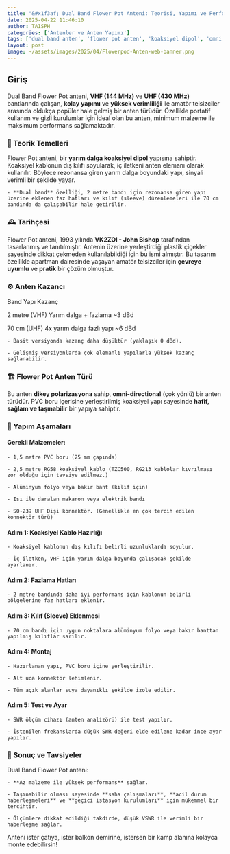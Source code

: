 ```yaml
---
title: "&#x1f3af; Dual Band Flower Pot Anteni: Teorisi, Yapımı ve Performansı"
date: 2025-04-22 11:46:10
author: TA1SPH
categories: ['Antenler ve Anten Yapımı']
tags: ['dual band anten', 'flower pot anten', 'koaksiyel dipol', 'omni anten yapımı', 'vhf uhf anten']
layout: post
image: ~/assets/images/2025/04/Flowerpod-Anten-web-banner.png
---
```


## Giriş
Dual Band Flower Pot anteni, **VHF (144 MHz)** ve **UHF (430 MHz)** bantlarında çalışan, **kolay yapımı** ve **yüksek verimliliği** ile amatör telsizciler arasında oldukça popüler hale gelmiş bir anten türüdür. Özellikle portatif kullanım ve gizli kurulumlar için ideal olan bu anten, minimum malzeme ile maksimum performans sağlamaktadır.
### 📡 Teorik Temelleri
Flower Pot anteni, bir **yarım dalga koaksiyel dipol** yapısına sahiptir. Koaksiyel kablonun dış kılıfı soyularak, iç iletkeni anten elemanı olarak kullanılır. Böylece rezonansa giren yarım dalga boyundaki yapı, sinyali verimli bir şekilde yayar.

 	- **Dual band** özelliği, 2 metre bandı için rezonansa giren yapı üzerine eklenen faz hatları ve kılıf (sleeve) düzenlemeleri ile 70 cm bandında da çalışabilir hale getirilir.

### 🕰️ Tarihçesi
Flower Pot anteni, 1993 yılında **VK2ZOI - John Bishop** tarafından tasarlanmış ve tanıtılmıştır. Antenin üzerine yerleştirdiği plastik çiçekler sayesinde dikkat çekmeden kullanılabildiği için bu ismi almıştır. Bu tasarım özellikle apartman dairesinde yaşayan amatör telsizciler için **çevreye uyumlu** ve **pratik** bir çözüm olmuştur.
### ⚙️ Anten Kazancı

Band
Yapı
Kazanç

2 metre (VHF)
Yarım dalga + fazlama
~3 dBd

70 cm (UHF)
4x yarım dalga fazlı yapı
~6 dBd

 	- Basit versiyonda kazanç daha düşüktür (yaklaşık 0 dBd).

 	- Gelişmiş versiyonlarda çok elemanlı yapılarla yüksek kazanç sağlanabilir.

### 🏗️ Flower Pot Anten Türü
Bu anten **dikey polarizasyona** sahip, **omni-directional** (çok yönlü) bir anten türüdür. PVC boru içerisine yerleştirilmiş koaksiyel yapı sayesinde **hafif, sağlam ve taşınabilir** bir yapıya sahiptir.
### 🔧 Yapım Aşamaları
#### Gerekli Malzemeler:

 	- 1,5 metre PVC boru (25 mm çapında)

 	- 2,5 metre RG58 koaksiyel kablo (TZC500, RG213 kablolar kıvrılması zor olduğu için tavsiye edilmez.)

 	- Alüminyum folyo veya bakır bant (kılıf için)

 	- Isı ile daralan makaron veya elektrik bandı

 	- SO-239 UHF Dişi konnektör. (Genellikle en çok tercih edilen konnektör türü)

#### Adım 1: Koaksiyel Kablo Hazırlığı

 	- Koaksiyel kablonun dış kılıfı belirli uzunluklarda soyulur.

 	- İç iletken, VHF için yarım dalga boyunda çalışacak şekilde ayarlanır.

#### Adım 2: Fazlama Hatları

 	- 2 metre bandında daha iyi performans için kablonun belirli bölgelerine faz hatları eklenir.

#### Adım 3: Kılıf (Sleeve) Eklenmesi

 	- 70 cm bandı için uygun noktalara alüminyum folyo veya bakır banttan yapılmış kılıflar sarılır.

#### Adım 4: Montaj

 	- Hazırlanan yapı, PVC boru içine yerleştirilir.

 	- Alt uca konnektör lehimlenir.

 	- Tüm açık alanlar suya dayanıklı şekilde izole edilir.

#### Adım 5: Test ve Ayar

 	- SWR ölçüm cihazı (anten analizörü) ile test yapılır.

 	- İstenilen frekanslarda düşük SWR değeri elde edilene kadar ince ayar yapılır.

### 📝 Sonuç ve Tavsiyeler
Dual Band Flower Pot anteni:

 	- **Az malzeme ile yüksek performans** sağlar.

 	- Taşınabilir olması sayesinde **saha çalışmaları**, **acil durum haberleşmeleri** ve **geçici istasyon kurulumları** için mükemmel bir tercihtir.

 	- Ölçümlere dikkat edildiği takdirde, düşük VSWR ile verimli bir haberleşme sağlar.

Anteni ister çatıya, ister balkon demirine, istersen bir kamp alanına kolayca monte edebilirsin!